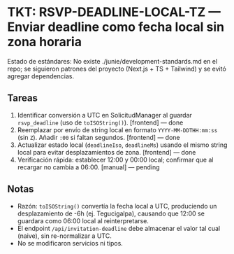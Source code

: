 # TKT: RSVP-DEADLINE-LOCAL-TZ — Enviar deadline como fecha local sin zona horaria

Estado de estándares: No existe ./junie/development-standards.md en el repo; se siguieron patrones del proyecto (Next.js + TS + Tailwind) y se evitó agregar dependencias.

## Tareas
1. Identificar conversión a UTC en SolicitudManager al guardar `rsvp_deadline` (uso de `toISOString()`). [frontend] — done
2. Reemplazar por envío de string local en formato `YYYY-MM-DDTHH:mm:ss` (sin `Z`). Añadir `:00` si faltan segundos. [frontend] — done
3. Actualizar estado local (`deadlineIso`, `deadlineMs`) usando el mismo string local para evitar desplazamientos de zona. [frontend] — done
4. Verificación rápida: establecer 12:00 y 00:00 local; confirmar que al recargar no cambia a 06:00. [manual] — pending

## Notas
- Razón: `toISOString()` convertía la fecha local a UTC, produciendo un desplazamiento de -6h (ej. Tegucigalpa), causando que 12:00 se guardara como 06:00 local al reinterpretarse.
- El endpoint `/api/invitation-deadline` debe almacenar el valor tal cual (naive), sin re-normalizar a UTC.
- No se modificaron servicios ni tipos.
